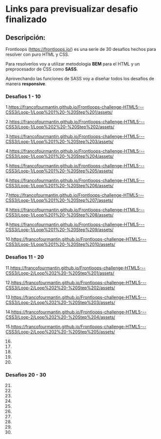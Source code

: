 # Links para previsualizar desafio finalizado

## Descripción:

Frontloops (https://frontloops.io/) es una serie de 30 desafios hechos para resolver con puro HTML y CSS.

Para resolverlos voy a utilizar metodologia **BEM** para el HTML y un preprocesador de CSS como **SASS**.

Aprovechando las funciones de SASS voy a diseñar todos los desafios de manera **responsive**.



### Desafios 1  - 10 ###



1.https://francofourmantin.github.io/Frontloops-challenge-HTML5---CSS3/Loop-1/Loop%201%20-%20Step%201/assets/

2.https://francofourmantin.github.io/Frontloops-challenge-HTML5---CSS3/Loop-1/Loop%202%20-%20Step%202/assets/

3.https://francofourmantin.github.io/Frontloops-challenge-HTML5---CSS3/Loop-1/Loop%201%20-%20Step%203/assets/  

4.https://francofourmantin.github.io/Frontloops-challenge-HTML5---CSS3/Loop-1/Loop%201%20-%20Step%204/assets/

5.https://francofourmantin.github.io/Frontloops-challenge-HTML5---CSS3/Loop-1/Loop%201%20-%20Step%205/assets/ 

6.https://francofourmantin.github.io/Frontloops-challenge-HTML5---CSS3/Loop-1/Loop%201%20-%20Step%206/assets/  

7.https://francofourmantin.github.io/Frontloops-challenge-HTML5---CSS3/Loop-1/Loop%201%20-%20Step%207/assets/ 

8.https://francofourmantin.github.io/Frontloops-challenge-HTML5---CSS3/Loop-1/Loop%201%20-%20Step%208/assets/ 

9.https://francofourmantin.github.io/Frontloops-challenge-HTML5---CSS3/Loop-1/Loop%201%20-%20Step%209/assets/  

10.https://francofourmantin.github.io/Frontloops-challenge-HTML5---CSS3/Loop-1/Loop%201%20-%20Step%2010/assets/


### Desafios 11 - 20 ###

11.https://francofourmantin.github.io/Frontloops-challenge-HTML5---CSS3/Loop-2/Loop%202%20-%20Step%201/assets/

12.https://francofourmantin.github.io/Frontloops-challenge-HTML5---CSS3/Loop-2/Loop%202%20-%20Step%202/assets/

13.https://francofourmantin.github.io/Frontloops-challenge-HTML5---CSS3/Loop-2/Loop%202%20-%20Step%203/assets/

14.https://francofourmantin.github.io/Frontloops-challenge-HTML5---CSS3/Loop-2/Loop%202%20-%20Step%204/assets/

15.https://francofourmantin.github.io/Frontloops-challenge-HTML5---CSS3/Loop-2/Loop%202%20-%20Step%205/assets/

16.

17.

18.

19.

20.

### Desafios 20 - 30 ###

21.
22.
23.
24.
25.
26.
27.
28.
29.
30.
